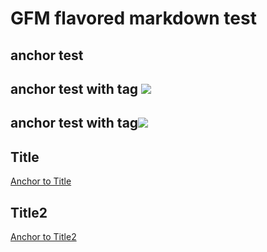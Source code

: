 # GFM flavored markdown test

## anchor test

## anchor test with tag ![](https://shields.io/badge/hoge-fuga-gray)

## anchor test with tag![](https://shields.io/badge/hoge-fuga-gray)

## Title

[Anchor to Title](#title)

<h2 id="anchorTitle2Id">Title2</h2>

[Anchor to Title2](#anchor-title-2-id)

